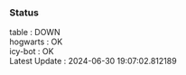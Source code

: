 ### Status


table : DOWN  
hogwarts : OK  
icy-bot : OK  
Latest Update : 2024-06-30 19:07:02.812189
